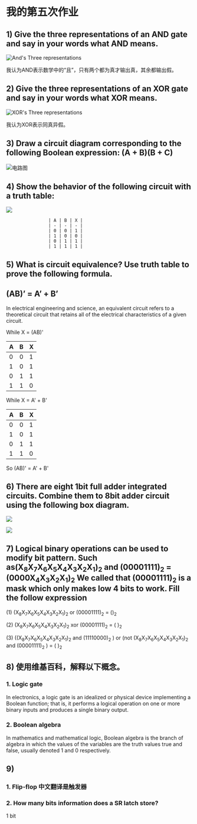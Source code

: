 # 我的第五次作业

## 1) Give the three representations of an AND gate and say in your words what AND means.
![And's Three representations](http://thyrsi.com/t6/389/1539862554x-1566688347.png)

我认为AND表示数学中的“且”，只有两个都为真才输出真，其余都输出假。

## 2) Give the three representations of an XOR gate and say in your words what XOR means.
![XOR's Three representations](http://thyrsi.com/t6/389/1539862730x1822611263.png)

我认为XOR表示同真异假。

## 3) Draw a circuit diagram corresponding to the following Boolean expression: (A + B)(B + C)
![电路图](http://thyrsi.com/t6/389/1539868389x-1404755462.png)

## 4) Show the behavior of the following circuit with a truth table:
![](http://thyrsi.com/t6/392/1540104923x1822611359.png)

                    | A | B | X |
                    | - | - | - |
                    | 0 | 0 | 1 |
                    | 1 | 0 | 0 |
                    | 0 | 1 | 1 |
                    | 1 | 1 | 1 |

## 5) What is circuit equivalence? Use truth table to prove the following formula.
##                  (AB)’ = A’ + B’
In electrical engineering and science, an equivalent circuit refers to a theoretical circuit that retains all of the electrical characteristics of a given circuit.

While X = (AB)'

| A | B | X |
| - | - | - |
| 0 | 0 | 1 |
| 1 | 0 | 1 |
| 0 | 1 | 1 |
| 1 | 1 | 0 |

While X = A' + B'

| A | B | X |
| - | - | - |
| 0 | 0 | 1 |
| 1 | 0 | 1 |
| 0 | 1 | 1 |
| 1 | 1 | 0 |

So (AB)' = A' + B'

## 6) There are eight 1bit full adder integrated circuits. Combine them to 8bit adder circuit using the following box diagram.
![](http://thyrsi.com/t6/392/1540105981x-1404817712.png)

![](http://thyrsi.com/t6/392/1540107137x-1404755462.png)

## 7) Logical binary operations can be used to modify bit pattern. Such as(X<sub>8</sub>X<sub>7</sub>X<sub>6</sub>X<sub>5</sub>X<sub>4</sub>X<sub>3</sub>X<sub>2</sub>X<sub>1</sub>)<sub>2</sub> and (00001111)<sub>2</sub> =(0000X<sub>4</sub>X<sub>3</sub>X<sub>2</sub>X<sub>1</sub>)<sub>2</sub> We called that (00001111)<sub>2</sub> is a mask which only makes low 4 bits to work. Fill the follow expression

(1) (X<sub>8</sub>X<sub>7</sub>X<sub>6</sub>X<sub>5</sub>X<sub>4</sub>X<sub>3</sub>X<sub>2</sub>X<sub>1</sub>)<sub>2</sub> or (00001111)<sub>2</sub> = ()<sub>2</sub>

(2) (X<sub>8</sub>X<sub>7</sub>X<sub>6</sub>X<sub>5</sub>X<sub>4</sub>X<sub>3</sub>X<sub>2</sub>X<sub>1</sub>)<sub>2</sub> xor (00001111)<sub>2</sub> = ( )<sub>2</sub>

(3) ((X<sub>8</sub>X<sub>7</sub>X<sub>6</sub>X<sub>5</sub>X<sub>4</sub>X<sub>3</sub>X<sub>2</sub>X<sub>1</sub>)<sub>2</sub> and (11110000)<sub>2</sub> ) or (not (X<sub>8</sub>X<sub>7</sub>X<sub>6</sub>X<sub>5</sub>X<sub>4</sub>X<sub>3</sub>X<sub>2</sub>X<sub>1</sub>)<sub>2</sub> and (00001111)<sub>2</sub> ) = ( )<sub>2</sub> 

## 8) 使用维基百科，解释以下概念。

### 1. Logic gate
In electronics, a logic gate is an idealized or physical device implementing a Boolean function; that is, it performs a logical operation on one or more binary inputs and produces a single binary output. 

### 2. Boolean algebra
In mathematics and mathematical logic, Boolean algebra is the branch of algebra in which the values of the variables are the truth values true and false, usually denoted 1 and 0 respectively.

## 9) 

### 1. Flip-flop 中文翻译是触发器

### 2. How many bits information does a SR latch store?

1 bit